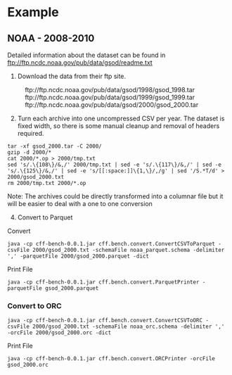 # Example

## NOAA - 2008-2010

Detailed information about the dataset can be found in ftp://ftp.ncdc.noaa.gov/pub/data/gsod/readme.txt

1. Download the data from their ftp site.

<dl>
  <dd>ftp://ftp.ncdc.noaa.gov/pub/data/gsod/1998/gsod_1998.tar</dd>
  <dd>ftp://ftp.ncdc.noaa.gov/pub/data/gsod/1999/gsod_1999.tar</dd>
  <dd>ftp://ftp.ncdc.noaa.gov/pub/data/gsod/2000/gsod_2000.tar</dd>
</dl>

2. Turn each archive into one uncompressed CSV per year. The dataset is fixed width, so there is some manual cleanup and removal of headers required.

```
tar -xf gsod_2000.tar -C 2000/
gzip -d 2000/*
cat 2000/*.op > 2000/tmp.txt
sed 's/.\{108\}/&,/' 2000/tmp.txt | sed -e 's/.\{117\}/&,/' | sed -e 's/.\{125\}/&,/' | sed -e 's/[[:space:]]\{1,\}/,/g' | sed '/S.*T/d' > 2000/gsod_2000.txt
rm 2000/tmp.txt 2000/*.op
```

Note: The archives could be directly transformed into a columnar file but it will be easier to deal with a one to one conversion

4. Convert to Parquet

Convert

```
java -cp cff-bench-0.0.1.jar cff.bench.convert.ConvertCSVToParquet -csvFile 2000/gsod_2000.txt -schemaFile noaa_parquet.schema -delimiter ',' -parquetFile 2000/gsod_2000.parquet -dict
```

Print File

```
java -cp cff-bench-0.0.1.jar cff.bench.convert.ParquetPrinter -parquetFile gsod_2000.parquet
```

### Convert to ORC

```
java -cp cff-bench-0.0.1.jar cff.bench.convert.ConvertCSVToORC -csvFile 2000/gsod_2000.txt -schemaFile noaa_orc.schema -delimiter ',' -orcFile 2000/gsod_2000.orc -dict
```

Print File

```
java -cp cff-bench-0.0.1.jar cff.bench.convert.ORCPrinter -orcFile gsod_2000.orc
```
